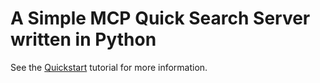 # A Simple MCP Quick Search Server written in Python

See the [Quickstart](https://modelcontextprotocol.io/quickstart) tutorial for more information.
